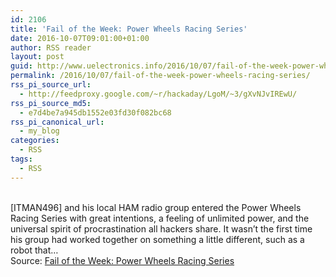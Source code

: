 ```yaml
---
id: 2106
title: 'Fail of the Week: Power Wheels Racing Series'
date: 2016-10-07T09:01:00+01:00
author: RSS reader
layout: post
guid: http://www.uelectronics.info/2016/10/07/fail-of-the-week-power-wheels-racing-series/
permalink: /2016/10/07/fail-of-the-week-power-wheels-racing-series/
rss_pi_source_url:
  - http://feedproxy.google.com/~r/hackaday/LgoM/~3/gXvNJvIREwU/
rss_pi_source_md5:
  - e7d4be7a945db1552e03fd30f082bc68
rss_pi_canonical_url:
  - my_blog
categories:
  - RSS
tags:
  - RSS
---
```

&#013;  
[ITMAN496] and his local HAM radio group entered the Power Wheels Racing Series with great intentions, a feeling of unlimited power, and the universal spirit of procrastination all hackers share. It wasn’t the first time his group had worked together on something a little different, such as a robot that…&#013;  
Source: <a href="http://feedproxy.google.com/~r/hackaday/LgoM/~3/gXvNJvIREwU/" target="_blank">Fail of the Week: Power Wheels Racing Series</a>
